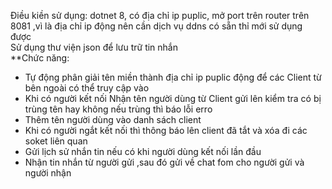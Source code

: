 Điều kiền sử dụng: dotnet 8, có địa chỉ ip puplic, mở port trên router trên 8081 ,vì là địa chỉ ip động nên cần dịch vụ ddns có sẵn thỉ mới sử dụng được  
Sử dụng thư viện json để lưu trữ tin nhắn  
**Chức năng:
  + Tự động phân giải tên miền thành địa chỉ ip  puplic động để các Client từ bên ngoài có thể truy cập vào
  + Khi có người kết nối Nhận tên người dùng từ Client gửi lên kiểm tra có bị trùng tên hay không nếu trùng thì báo lỗi erro
  + Thêm tên người dùng vào danh sách client
  + Khi có người ngắt kết nối thì thông báo lên client đã tắt và xóa đi các soket liên quan 
  + Gửi lịch sử nhắn tin nếu có khi người dùng kết nối lần đầu
  + Nhận tin nhắn từ người gửi ,sau đó gửi về chat fom cho người gửi và người nhận
    
